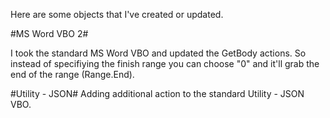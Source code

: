 Here are some objects that I've created or updated.

#MS Word VBO 2#

I took the standard MS Word VBO and updated the GetBody actions. So instead of specifiying the finish range you can choose "0" and it'll grab the end of the range (Range.End).

#Utility - JSON#
Adding additional action to the standard Utility - JSON VBO.
